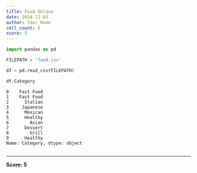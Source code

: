 ```yaml
---
title: Food Unique
date: 2024-12-03
author: Your Name
cell_count: 5
score: 5
---
```


```python
import pandas as pd
```


```python
FILEPATH = 'food.csv'
```


```python
df = pd.read_csv(FILEPATH)
```


```python
df.Category
```




    0    Fast Food
    1    Fast Food
    2      Italian
    3     Japanese
    4      Mexican
    5      Healthy
    6        Asian
    7      Dessert
    8        Grill
    9      Healthy
    Name: Category, dtype: object




```python

```


---
**Score: 5**
